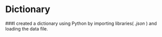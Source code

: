 # Dictionary

###I created a dictionary using Python by importing libraries( *.json* ) and loading the data file.
